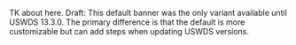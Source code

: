 TK about here. Draft: This default banner was the only variant available until USWDS 13.3.0. The primary difference is that the default is more customizable but can add steps when updating USWDS versions.
